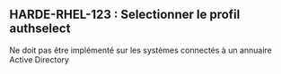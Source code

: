## HARDE-RHEL-123 : Selectionner le profil authselect

Ne doit pas être implémenté sur les systèmes connectés à un annuaire Active Directory

